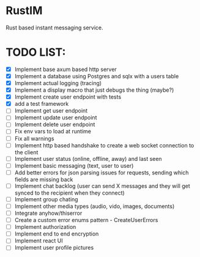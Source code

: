 # RustIM
Rust based instant messaging service.

# TODO LIST:
- [X] Implement base axum based http server
- [X] Implement a database using Postgres and sqlx with a users table
- [X] Implement actual logging (tracing)
- [X] Implement a display macro that just debugs the thing (maybe?)
- [X] Implement create user endpoint with tests
- [X] add a test framework
- [ ] Implement get user endpoint
- [ ] Implement update user endpoint
- [ ] Implement delete user endpoint
- [ ] Fix env vars to load at runtime
- [ ] Fix all warnings
- [ ] Implement http based handshake to create a web socket connection to the client
- [ ] Implement user status (online, offline, away) and last seen
- [ ] Implement basic messaging (text, user to user)
- [ ] Add better errors for json parsing issues for requests, sending which fields are missing back
- [ ] Implement chat backlog (user can send X messages and they will get synced to the recipient when they connect)
- [ ] Implement group chating
- [ ] Implement other media types (audio, vido, images, documents)
- [ ] Integrate anyhow/thiserror
- [ ] Create a custom error enums pattern - CreateUserErrors
- [ ] Implement authorization
- [ ] Implement end to end encryption
- [ ] Implement react UI
- [ ] Implement user profile pictures
